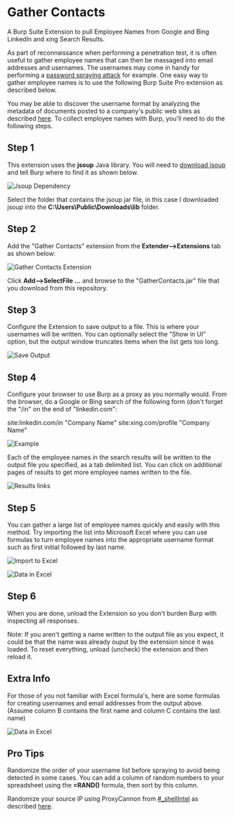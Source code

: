 # Gather Contacts
A Burp Suite Extension to pull Employee Names from Google and Bing LinkedIn and xing Search Results.

As part of reconnaissance when performing a penetration test, it is often useful to gather employee names that can then be massaged into email addresses and usernames. The usernames may come in handy for performing a [password spraying attack](http://www.blackhillsinfosec.com/?p=4694) for example. One easy way to gather employee names is to use the following Burp Suite Pro extension as described below.

You may be able to discover the username format by analyzing the metadata of documents posted to a company's public web sites as described [here](https://github.com/dafthack/PowerMeta).
To collect employee names with Burp, you'll need to do the following steps.

## Step 1
This extension uses the **jsoup** Java library. You will need to [download jsoup](https://jsoup.org/download) and tell Burp where to find it as shown below.

![Jsoup Dependency](https://github.com/clr2of8/GatherContacts/raw/master/images/jsoup.png)

Select the folder that contains the jsoup jar file, in this case I downloaded jsoup into the **C:\Users\Public\Downloads\lib** folder.

## Step 2

Add the "Gather Contacts" extension from the **Extender-->Extensions**  tab as shown below:

![Gather Contacts Extension](https://github.com/clr2of8/GatherContacts/raw/master/images/AddExtension.png)

Click **Add-->SelectFile ...** and browse to the "GatherContacts.jar" file that you download from this repository.

## Step 3
Configure the Extension to save output to a file. This is where your usernames will be written. You can optionally select the "Show in UI" option, but the output window truncates items when the list gets too long.

![Save Output](https://github.com/clr2of8/GatherContacts/raw/master/images/outputFile.png)

## Step 4
Configure your browser to use Burp as a proxy as you normally would. From the browser, do a Google or Bing search of the following form (don't forget the "/in" on the end of "linkedin.com":

site:linkedin.com/in "Company Name"
site:xing.com/profile "Company Name"

![Example](https://github.com/clr2of8/GatherContacts/raw/master/images/example.png)

Each of the employee names in the search results will be written to the output file you specified, as a tab delimited list. You can click on additional pages of results to get more employee names written to the file.

![Results links](https://github.com/clr2of8/GatherContacts/raw/master/images/google.png)

## Step 5
You can gather a large list of employee names quickly and easily with this method. Try importing the list into Microsoft Excel where you can use formulas to turn employee names into the appropriate username format such as first initial followed by last name.

![Import to Excel](https://github.com/clr2of8/GatherContacts/raw/master/images/excel.png)

![Data in Excel](https://github.com/clr2of8/GatherContacts/raw/master/images/exampleOutput.png)

## Step 6
When you are done, unload the Extension so you don't burden Burp with inspecting all responses.

Note: If you aren't getting a name written to the output file as you expect, it could be that the name was already ouput by the extension since it was loaded. To reset everything, unload (uncheck) the extension and then reload it.

## Extra Info

For those of you not familiar with Excel formula's, here are some formulas for creating usernames and email addresses from the output above. (Assume column B contains the first name and column C contains the last name)

![Data in Excel](https://github.com/clr2of8/GatherContacts/raw/master/images/formulas.png)

## Pro Tips

Randomize the order of your username list before spraying to avoid being detected in some cases. You can add a column of random numbers to your spreadsheet using the **=RAND()** formula, then sort by this column.

Randomize your source IP using ProxyCannon from [#_shellIntel](https://www.shellntel.com/blog/2016/1/14/update-to-proxycannon) as described [here](https://www.blackhillsinfosec.com/using-burp-proxycannon/).


